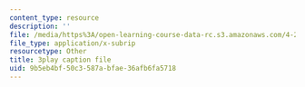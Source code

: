 ```yaml
---
content_type: resource
description: ''
file: /media/https%3A/open-learning-course-data-rc.s3.amazonaws.com/4-241j-theory-of-city-form-spring-2013/9b5eb4bf50c3587abfae36afb6fa5718_ayw-96xs-ag.vtt
file_type: application/x-subrip
resourcetype: Other
title: 3play caption file
uid: 9b5eb4bf-50c3-587a-bfae-36afb6fa5718
---
```

